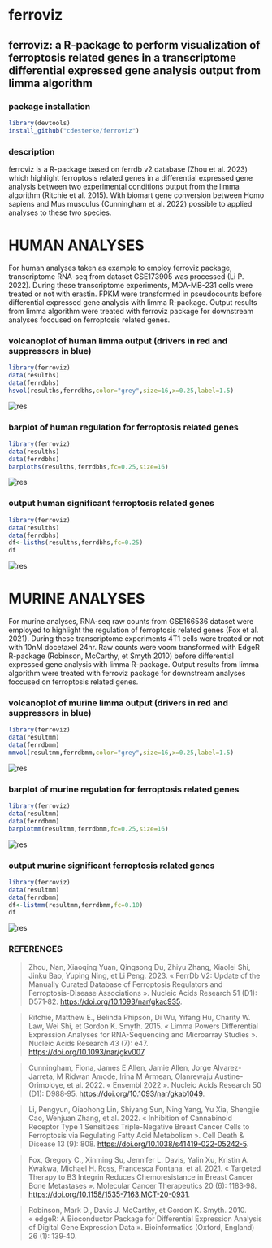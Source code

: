 # ferroviz
## ferroviz: a R-package to perform visualization of ferroptosis related genes in a transcriptome differential expressed gene analysis output from limma algorithm





### package installation
```r
library(devtools)
install_github("cdesterke/ferroviz")
```
### description
ferroviz is a R-package based on ferrdb v2 database (Zhou et al. 2023) which highlight ferroptosis related genes in a differential expressed gene analysis between two experimental conditions output from the limma algorithm (Ritchie et al. 2015). With biomart gene conversion between Homo sapiens and Mus musculus (Cunningham et al. 2022) possible to applied analyses to these two species.


# HUMAN ANALYSES
For human analyses taken as example to employ ferroviz package, transcriptome RNA-seq from dataset GSE173905 was processed (Li P. 2022). During these transcriptome experiments, MDA-MB-231 cells were treated or not with erastin. FPKM were transformed in pseudocounts before differential expressed gene analysis with limma R-package. Output results from limma algorithm were treated with ferroviz package for downstream analyses foccused on ferroptosis related genes.

### volcanoplot of human limma output (drivers in red and suppressors in blue)
```r
library(ferroviz)
data(resulths)
data(ferrdbhs)
hsvol(resulths,ferrdbhs,color="grey",size=16,x=0.25,label=1.5)
```
![res](https://github.com/cdesterke/ferroviz/blob/main/volhs.png)


### barplot of human regulation for ferroptosis related genes

```r
library(ferroviz)
data(resulths)
data(ferrdbhs)
barploths(resulths,ferrdbhs,fc=0.25,size=16)
```
![res](https://github.com/cdesterke/ferroviz/blob/main/barploths.png)


### output human significant ferroptosis related genes

```r
library(ferroviz)
data(resulths)
data(ferrdbhs)
df<-lisths(resulths,ferrdbhs,fc=0.25)
df
```
![res](https://github.com/cdesterke/ferroviz/blob/main/lisths.png)


# MURINE ANALYSES

For murine analyses, RNA-seq raw counts from GSE166536 dataset were employed to highlight the regulation of ferroptosis related genes (Fox et al. 2021). During these transcriptome experiments 4T1 cells were treated or not with 10nM docetaxel 24hr. Raw counts were voom transformed with EdgeR R-package (Robinson, McCarthy, et Smyth 2010) before differential expressed gene analysis with limma R-package. Output results from limma algorithm were treated with ferroviz package for downstream analyses foccused on ferroptosis related genes.

### volcanoplot of murine limma output (drivers in red and suppressors in blue)
```r
library(ferroviz)
data(resultmm)
data(ferrdbmm)
mmvol(resultmm,ferrdbmm,color="grey",size=16,x=0.25,label=1.5)
```
![res](https://github.com/cdesterke/ferroviz/blob/main/volmm.png)


### barplot of murine regulation for ferroptosis related genes

```r
library(ferroviz)
data(resultmm)
data(ferrdbmm)
barplotmm(resultmm,ferrdbmm,fc=0.25,size=16)
```
![res](https://github.com/cdesterke/ferroviz/blob/main/barplotmm.png)


### output murine significant ferroptosis related genes

```r
library(ferroviz)
data(resultmm)
data(ferrdbmm)
df<-listmm(resultmm,ferrdbmm,fc=0.10)
df
```
![res](https://github.com/cdesterke/ferroviz/blob/main/listmm.png)

### REFERENCES

> Zhou, Nan, Xiaoqing Yuan, Qingsong Du, Zhiyu Zhang, Xiaolei Shi, Jinku Bao, Yuping Ning, et Li Peng. 2023. « FerrDb V2: Update of the Manually Curated Database of Ferroptosis Regulators and Ferroptosis-Disease Associations ». Nucleic Acids Research 51 (D1): D571‑82. https://doi.org/10.1093/nar/gkac935.

> Ritchie, Matthew E., Belinda Phipson, Di Wu, Yifang Hu, Charity W. Law, Wei Shi, et Gordon K. Smyth. 2015. « Limma Powers Differential Expression Analyses for RNA-Sequencing and Microarray Studies ». Nucleic Acids Research 43 (7): e47. https://doi.org/10.1093/nar/gkv007.

> Cunningham, Fiona, James E Allen, Jamie Allen, Jorge Alvarez-Jarreta, M Ridwan Amode, Irina M Armean, Olanrewaju Austine-Orimoloye, et al. 2022. « Ensembl 2022 ». Nucleic Acids Research 50 (D1): D988‑95. https://doi.org/10.1093/nar/gkab1049.

> Li, Pengyun, Qiaohong Lin, Shiyang Sun, Ning Yang, Yu Xia, Shengjie Cao, Wenjuan Zhang, et al. 2022. « Inhibition of Cannabinoid Receptor Type 1 Sensitizes Triple-Negative Breast Cancer Cells to Ferroptosis via Regulating Fatty Acid Metabolism ». Cell Death & Disease 13 (9): 808. https://doi.org/10.1038/s41419-022-05242-5.

> Fox, Gregory C., Xinming Su, Jennifer L. Davis, Yalin Xu, Kristin A. Kwakwa, Michael H. Ross, Francesca Fontana, et al. 2021. « Targeted Therapy to Β3 Integrin Reduces Chemoresistance in Breast Cancer Bone Metastases ». Molecular Cancer Therapeutics 20 (6): 1183‑98. https://doi.org/10.1158/1535-7163.MCT-20-0931.

> Robinson, Mark D., Davis J. McCarthy, et Gordon K. Smyth. 2010. « edgeR: A Bioconductor Package for Differential Expression Analysis of Digital Gene Expression Data ». Bioinformatics (Oxford, England) 26 (1): 139‑40.

